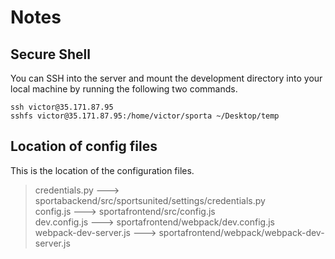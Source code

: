 # Notes

## Secure Shell

You can SSH into the server and mount the development directory into your local machine by running the following two commands.  

```
ssh victor@35.171.87.95
sshfs victor@35.171.87.95:/home/victor/sporta ~/Desktop/temp
```

## Location of config files

This is the location of the configuration files.  

>credentials.py        ---> sportabackend/src/sportsunited/settings/credentials.py  
>config.js             ---> sportafrontend/src/config.js  
>dev.config.js         ---> sportafrontend/webpack/dev.config.js  
>webpack-dev-server.js ---> sportafrontend/webpack/webpack-dev-server.js  
